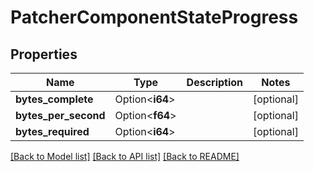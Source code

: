 # PatcherComponentStateProgress

## Properties

Name | Type | Description | Notes
------------ | ------------- | ------------- | -------------
**bytes_complete** | Option<**i64**> |  | [optional]
**bytes_per_second** | Option<**f64**> |  | [optional]
**bytes_required** | Option<**i64**> |  | [optional]

[[Back to Model list]](../README.md#documentation-for-models) [[Back to API list]](../README.md#documentation-for-api-endpoints) [[Back to README]](../README.md)


